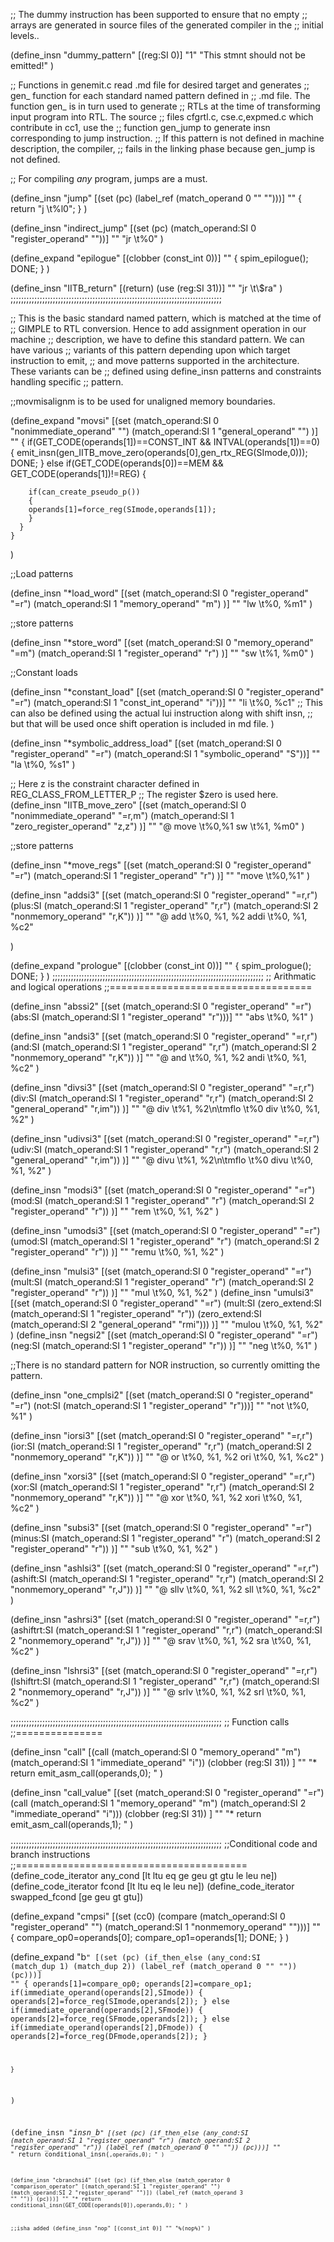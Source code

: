 ;; The dummy instruction has been supported to ensure that no empty
;; arrays are generated in source files of the generated compiler in the
;; initial levels..

(define_insn "dummy_pattern"
        [(reg:SI 0)]
        "1"
        "This stmnt should not be emitted!"
)

;; Functions in genemit.c read .md file for desired target and generates
;; gen_<insn-name> function  for each standard named  pattern defined in
;; .md file.  The function gen_<insn-name>  is in turn used  to generate
;; RTLs at the  time of transforming input program into  RTL. The source
;; files  cfgrtl.c,  cse.c,expmed.c which  contribute  in  cc1, use  the
;; function gen_jump to generate insn corresponding to jump instruction.
;; If this pattern is not  defined in machine description, the compiler,
;; fails in the linking phase because gen_jump is not defined.


;; For compiling _any_ program, jumps are a must.

(define_insn "jump"
        [(set (pc) (label_ref (match_operand 0 "" "")))]
        ""
	{
                return "j \\t%l0";
        }
)

(define_insn "indirect_jump"
	[(set (pc) (match_operand:SI 0 "register_operand" ""))]
	""
	"jr \\t%0"
)

(define_expand "epilogue"
        [(clobber (const_int 0))]
        ""
        {
                spim_epilogue();
                DONE;
        }
)

(define_insn "IITB_return"
	[(return)
	 (use (reg:SI 31))]
	""
	"jr \\t\\$ra"
)
;;;;;;;;;;;;;;;;;;;;;;;;;;;;;;;;;;;;;;;;;;;;;;;;;;;;;;;;;;;;;;;;;;;;;;;;;;;;;;;;

;; This is the basic standard named pattern, which is matched at the time of 
;; GIMPLE to RTL conversion. Hence to add assignment operation in our machine
;; description, we have to define this standard pattern. We can have various
;; variants of this pattern depending upon which target instruction to emit,
;; and move patterns supported in the architecture. These variants can be
;; defined using define_insn patterns and constraints handling specific 
;; pattern.

;;movmisalignm is to be used for unaligned memory boundaries.

(define_expand "movsi"
	[(set (match_operand:SI 0 "nonimmediate_operand" "")
	      (match_operand:SI 1 "general_operand" "")
	)]
	""
	{
	  if(GET_CODE(operands[1])==CONST_INT && INTVAL(operands[1])==0)
	  {
	    emit_insn(gen_IITB_move_zero(operands[0],gen_rtx_REG(SImode,0)));
	    DONE;
	  }
	  else
	  if(GET_CODE(operands[0])==MEM && GET_CODE(operands[1])!=REG)
	  {
	    
	    if(can_create_pseudo_p())
	    {
		operands[1]=force_reg(SImode,operands[1]);
	    }
	  }
 	}
)

;;Load patterns

(define_insn "*load_word"
	[(set (match_operand:SI 0 "register_operand" "=r")
	      (match_operand:SI 1 "memory_operand" "m")
	)]
	""
	"lw \\t%0, %m1"
)

;;store patterns

(define_insn "*store_word"
	[(set (match_operand:SI 0 "memory_operand" "=m")
	      (match_operand:SI 1 "register_operand" "r")
	)]
	""
	"sw \\t%1, %m0"
)

;;Constant loads

(define_insn "*constant_load"
	[(set (match_operand:SI 0 "register_operand" "=r")
	      (match_operand:SI 1 "const_int_operand" "i"))]
	""
	"li \\t%0, %c1"
;; This can also be defined using the actual lui instruction along with shift insn, 
;; but that will be used once shift operation is included in md file.
)

(define_insn "*symbolic_address_load" 
	[(set (match_operand:SI 0 "register_operand" "=r")
	      (match_operand:SI 1 "symbolic_operand" "S"))]
	""
	"la \\t%0, %s1"
)

;; Here z is the constraint character defined in REG_CLASS_FROM_LETTER_P
;; The register $zero is used here. 
(define_insn "IITB_move_zero"
	[(set (match_operand:SI 0 "nonimmediate_operand" "=r,m")
	      (match_operand:SI 1 "zero_register_operand" "z,z")
	)]
	""
	"@
	move \\t%0,%1
	sw \\t%1, %m0"
)

;;store patterns

(define_insn "*move_regs"
        [(set (match_operand:SI 0 "register_operand" "=r")
              (match_operand:SI 1 "register_operand" "r")
        )]
        ""
        "move \\t%0,%1"
)

(define_insn "addsi3"
	[(set (match_operand:SI 0 "register_operand" "=r,r")
              (plus:SI (match_operand:SI 1 "register_operand" "r,r")
                       (match_operand:SI 2 "nonmemory_operand" "r,K"))
         )]
        ""
        "@
         add \\t%0, %1, %2
         addi \\t%0, %1, %c2"

)

(define_expand "prologue"
	[(clobber (const_int 0))]
	""
	{
		spim_prologue();
		DONE;
	}
)
;;;;;;;;;;;;;;;;;;;;;;;;;;;;;;;;;;;;;;;;;;;;;;;;;;;;;;;;;;;;;;;;;;;;;;;;;;;;;;;;
;; Arithmatic and logical operations
;;===================================

(define_insn "abssi2"
	[(set (match_operand:SI 0 "register_operand" "=r")
	      (abs:SI (match_operand:SI 1 "register_operand" "r")))]
	""
	"abs \\t%0, %1"
)

(define_insn "andsi3"
        [(set (match_operand:SI 0 "register_operand" "=r,r")
              (and:SI (match_operand:SI 1 "register_operand" "r,r")
                      (match_operand:SI 2 "nonmemory_operand" "r,K"))
         )]
        ""
        "@
         and \\t%0, %1, %2
         andi \\t%0, %1, %c2"
)

(define_insn "divsi3"
        [(set (match_operand:SI 0 "register_operand" "=r,r")
              (div:SI (match_operand:SI 1 "register_operand" "r,r")
                       (match_operand:SI 2 "general_operand" "r,im"))
         )]
        ""
        "@
	div \\t%1, %2\\n\\tmflo \\t%0
	div \\t%0, %1, %2"
)

(define_insn "udivsi3"
        [(set (match_operand:SI 0 "register_operand" "=r,r")
              (udiv:SI (match_operand:SI 1 "register_operand" "r,r")
                       (match_operand:SI 2 "general_operand" "r,im"))
         )]
        ""
        "@
	divu \\t%1, %2\\n\\tmflo \\t%0
	divu \\t%0, %1, %2"
)

(define_insn "modsi3"
        [(set (match_operand:SI 0 "register_operand" "=r")
              (mod:SI (match_operand:SI 1 "register_operand" "r")
                       (match_operand:SI 2 "register_operand" "r"))
         )]
        ""
        "rem \\t%0, %1, %2"
)
                                                                                                    
(define_insn "umodsi3"
        [(set (match_operand:SI 0 "register_operand" "=r")
              (umod:SI (match_operand:SI 1 "register_operand" "r")
                       (match_operand:SI 2 "register_operand" "r"))
         )]
        ""
        "remu \\t%0, %1, %2"
)

(define_insn "mulsi3"
        [(set (match_operand:SI 0 "register_operand" "=r")
              (mult:SI (match_operand:SI 1 "register_operand" "r")
                       (match_operand:SI 2 "register_operand" "r"))
         )]
        ""
        "mul \\t%0, %1, %2"
)
(define_insn "umulsi3"
        [(set (match_operand:SI 0 "register_operand" "=r")
              (mult:SI (zero_extend:SI (match_operand:SI 1 "register_operand" "r"))
                       (zero_extend:SI (match_operand:SI 2 "general_operand" "rmi")))
         )]
        ""
        "mulou \\t%0, %1, %2"
)
(define_insn "negsi2"
        [(set (match_operand:SI 0 "register_operand" "=r")
              (neg:SI (match_operand:SI 1 "register_operand" "r"))
         )]
        ""
        "neg \\t%0, %1"
)

;;There is no standard pattern for NOR instruction, so currently omitting the pattern.

(define_insn "one_cmplsi2"
	[(set (match_operand:SI 0 "register_operand" "=r")
	      (not:SI (match_operand:SI 1 "register_operand" "r")))]
	""
	"not \\t%0, %1"
)

(define_insn "iorsi3"
        [(set (match_operand:SI 0 "register_operand" "=r,r")
              (ior:SI (match_operand:SI 1 "register_operand" "r,r")
                       (match_operand:SI 2 "nonmemory_operand" "r,K"))
         )]
        ""
        "@
	  or \\t%0, %1, %2
	  ori \\t%0, %1, %c2"
)

(define_insn "xorsi3"
        [(set (match_operand:SI 0 "register_operand" "=r,r")
              (xor:SI (match_operand:SI 1 "register_operand" "r,r")
                       (match_operand:SI 2 "nonmemory_operand" "r,K"))
         )]
        ""
        "@
          xor \\t%0, %1, %2
          xori \\t%0, %1, %c2"
)

(define_insn "subsi3"
        [(set (match_operand:SI 0 "register_operand" "=r")
              (minus:SI (match_operand:SI 1 "register_operand" "r")
                       (match_operand:SI 2 "register_operand" "r"))
         )]
        ""
        "sub \\t%0, %1, %2"
)

(define_insn "ashlsi3"
        [(set (match_operand:SI 0 "register_operand" "=r,r")
              (ashift:SI (match_operand:SI 1 "register_operand" "r,r")
                       (match_operand:SI 2 "nonmemory_operand" "r,J"))
         )]
        ""
        "@
	 sllv \\t%0, %1, %2
	 sll \\t%0, %1, %c2"
)

(define_insn "ashrsi3"
        [(set (match_operand:SI 0 "register_operand" "=r,r")
              (ashiftrt:SI (match_operand:SI 1 "register_operand" "r,r")
                       (match_operand:SI 2 "nonmemory_operand" "r,J"))
         )]
        ""
        "@
         srav \\t%0, %1, %2
         sra \\t%0, %1, %c2"
)

(define_insn "lshrsi3"
        [(set (match_operand:SI 0 "register_operand" "=r,r")
              (lshiftrt:SI (match_operand:SI 1 "register_operand" "r,r")
                       (match_operand:SI 2 "nonmemory_operand" "r,J"))
         )]
        ""
        "@
         srlv \\t%0, %1, %2
         srl \\t%0, %1, %c2"
)

;;;;;;;;;;;;;;;;;;;;;;;;;;;;;;;;;;;;;;;;;;;;;;;;;;;;;;;;;;;;;;;;;;;;;;;;;;;;;;;;
;; Function calls
;;===============

(define_insn "call"
	[(call (match_operand:SI 0 "memory_operand" "m")
	       (match_operand:SI 1 "immediate_operand" "i"))
	 (clobber (reg:SI 31))
	]
	""
	"*
		return emit_asm_call(operands,0);
	"
)

(define_insn "call_value"
	[(set (match_operand:SI 0 "register_operand" "=r")
	      (call (match_operand:SI 1 "memory_operand" "m")
		    (match_operand:SI 2 "immediate_operand" "i")))
	 (clobber (reg:SI 31))
	]
	""
	"*
		return emit_asm_call(operands,1);
        "
)

;;;;;;;;;;;;;;;;;;;;;;;;;;;;;;;;;;;;;;;;;;;;;;;;;;;;;;;;;;;;;;;;;;;;;;;;;;;;;;;;
;;Conditional code and branch instructions
;;========================================
(define_code_iterator any_cond [lt ltu eq ge geu gt gtu le leu ne])
(define_code_iterator fcond [lt ltu eq le leu ne])
(define_code_iterator swapped_fcond [ge geu gt gtu])

(define_expand "cmpsi"
	[(set (cc0) (compare (match_operand:SI 0 "register_operand" "")
                             (match_operand:SI 1 "nonmemory_operand" "")))]
	""
	{
		compare_op0=operands[0];
		compare_op1=operands[1];
		DONE;
	}
)

(define_expand "b<code>"
	[(set (pc) (if_then_else (any_cond:SI (match_dup 1) 
					       (match_dup 2)) 
				 (label_ref (match_operand 0 "" "")) 
				 (pc)))]
	""
	{
		operands[1]=compare_op0;
		operands[2]=compare_op1;
		if(immediate_operand(operands[2],SImode))
		{
			operands[2]=force_reg(SImode,operands[2]);
		}
		else if(immediate_operand(operands[2],SFmode))
		{
			operands[2]=force_reg(SFmode,operands[2]);
		}
		else if(immediate_operand(operands[2],DFmode))
                {
                        operands[2]=force_reg(DFmode,operands[2]);
                }

	}
)

(define_insn "*insn_b<code>"
        [(set (pc) (if_then_else (any_cond:SI (match_operand:SI 1 "register_operand" "r")
                                               (match_operand:SI 2 "register_operand" "r"))
                                 (label_ref (match_operand 0 "" ""))
                                 (pc)))]
        ""
	"*
		return conditional_insn(<CODE>,operands,0);
	"
)

(define_insn "cbranchsi4"
	[(set (pc)
		(if_then_else
			(match_operator 0 "comparison_operator"
			[(match_operand:SI 1 "register_operand" "")
			(match_operand:SI 2 "register_operand" "")])
		(label_ref (match_operand 3 "" ""))
		(pc)))]
	""
	"* return conditional_insn(GET_CODE(operands[0]),operands,0); "
)

;;isha added
(define_insn "nop"
  [(const_int 0)]
  ""
  "%(nop%)"
)


